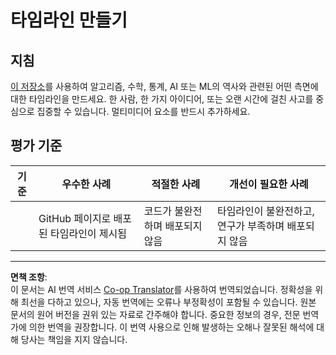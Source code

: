 <!--
CO_OP_TRANSLATOR_METADATA:
{
  "original_hash": "eb6e4d5afd1b21a57d2b9e6d0aac3969",
  "translation_date": "2025-09-03T23:42:32+00:00",
  "source_file": "1-Introduction/2-history-of-ML/assignment.md",
  "language_code": "ko"
}
-->
# 타임라인 만들기

## 지침

[이 저장소](https://github.com/Digital-Humanities-Toolkit/timeline-builder)를 사용하여 알고리즘, 수학, 통계, AI 또는 ML의 역사와 관련된 어떤 측면에 대한 타임라인을 만드세요. 한 사람, 한 가지 아이디어, 또는 오랜 시간에 걸친 사고를 중심으로 집중할 수 있습니다. 멀티미디어 요소를 반드시 추가하세요.

## 평가 기준

| 기준      | 우수한 사례                                      | 적절한 사례                           | 개선이 필요한 사례                                                |
| --------- | ------------------------------------------------ | ------------------------------------- | ---------------------------------------------------------------- |
|           | GitHub 페이지로 배포된 타임라인이 제시됨          | 코드가 불완전하며 배포되지 않음       | 타임라인이 불완전하고, 연구가 부족하며 배포되지 않음              |

---

**면책 조항**:  
이 문서는 AI 번역 서비스 [Co-op Translator](https://github.com/Azure/co-op-translator)를 사용하여 번역되었습니다. 정확성을 위해 최선을 다하고 있으나, 자동 번역에는 오류나 부정확성이 포함될 수 있습니다. 원본 문서의 원어 버전을 권위 있는 자료로 간주해야 합니다. 중요한 정보의 경우, 전문 번역가에 의한 번역을 권장합니다. 이 번역 사용으로 인해 발생하는 오해나 잘못된 해석에 대해 당사는 책임을 지지 않습니다.  